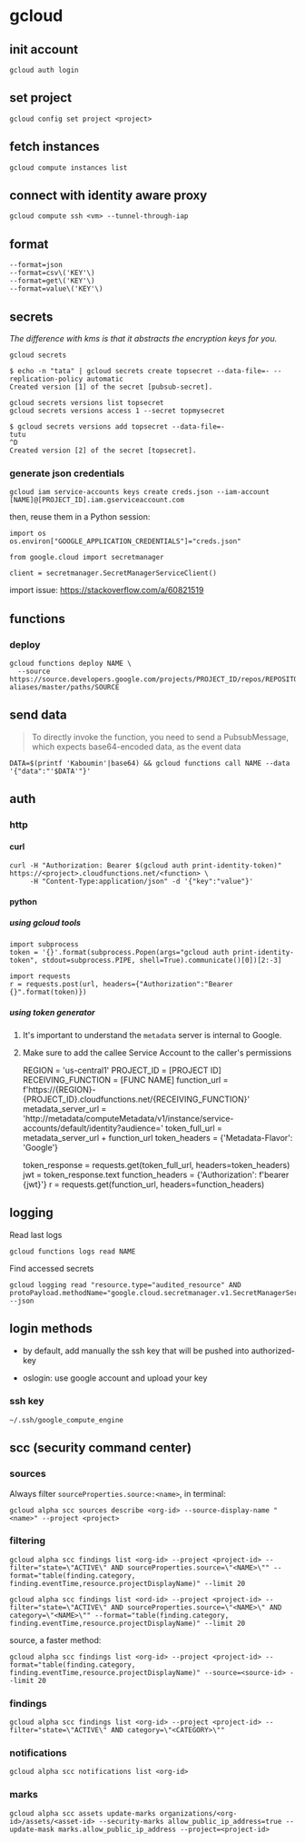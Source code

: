 # gcloud

## init account

    gcloud auth login

## set project

    gcloud config set project <project>

## fetch instances

    gcloud compute instances list

## connect with identity aware proxy

    gcloud compute ssh <vm> --tunnel-through-iap

## format

    --format=json
    --format=csv\('KEY'\)
    --format=get\('KEY'\)
    --format=value\('KEY'\)

## secrets

*The difference with kms is that it abstracts the encryption keys for you.*

    gcloud secrets

    $ echo -n "tata" | gcloud secrets create topsecret --data-file=- --replication-policy automatic
    Created version [1] of the secret [pubsub-secret].

    gcloud secrets versions list topsecret
    gcloud secrets versions access 1 --secret topmysecret

    $ gcloud secrets versions add topsecret --data-file=-
    tutu
    ^D
    Created version [2] of the secret [topsecret].

### generate json credentials

    gcloud iam service-accounts keys create creds.json --iam-account [NAME]@[PROJECT_ID].iam.gserviceaccount.com

then, reuse them in a Python session:

    import os
    os.environ["GOOGLE_APPLICATION_CREDENTIALS"]="creds.json"

    from google.cloud import secretmanager

    client = secretmanager.SecretManagerServiceClient()

import issue: https://stackoverflow.com/a/60821519

## functions

### deploy

    gcloud functions deploy NAME \
      --source https://source.developers.google.com/projects/PROJECT_ID/repos/REPOSITORY_ID/moveable-aliases/master/paths/SOURCE

## send data

> To directly invoke the function, you need to send a PubsubMessage, which expects base64-encoded data, as the event data

    DATA=$(printf 'Kaboumin'|base64) && gcloud functions call NAME --data '{"data":"'$DATA'"}'

## auth

### http

#### curl

    curl -H "Authorization: Bearer $(gcloud auth print-identity-token)" https://<project>.cloudfunctions.net/<function> \
         -H "Content-Type:application/json" -d '{"key":"value"}'

#### python

##### using gcloud tools

    import subprocess
    token = '{}'.format(subprocess.Popen(args="gcloud auth print-identity-token", stdout=subprocess.PIPE, shell=True).communicate()[0])[2:-3]

    import requests
    r = requests.post(url, headers={"Authorization":"Bearer {}".format(token)})

##### using token generator

1. It's important to understand the ```metadata``` server is internal to Google.
2. Make sure to add the callee Service Account to the caller's permissions

    REGION = 'us-central1'
    PROJECT_ID = [PROJECT ID]
    RECEIVING_FUNCTION = [FUNC NAME]
    function_url = f'https://{REGION}-{PROJECT_ID}.cloudfunctions.net/{RECEIVING_FUNCTION}'
    metadata_server_url = \
        'http://metadata/computeMetadata/v1/instance/service-accounts/default/identity?audience='
    token_full_url = metadata_server_url + function_url
    token_headers = {'Metadata-Flavor': 'Google'}

    token_response = requests.get(token_full_url, headers=token_headers)
    jwt = token_response.text
    function_headers = {'Authorization': f'bearer {jwt}'}
    r = requests.get(function_url, headers=function_headers)

## logging

Read last logs

    gcloud functions logs read NAME

Find accessed secrets

    gcloud logging read "resource.type="audited_resource" AND
    protoPayload.methodName="google.cloud.secretmanager.v1.SecretManagerService.AccessSecretVersion"" --json

## login methods

* by default, add manually the ssh key that will be pushed into authorized-key

* oslogin: use google account and upload your key

### ssh key

    ~/.ssh/google_compute_engine

## scc (security command center)

### sources

Always filter ```sourceProperties.source:<name>```, in terminal:

    gcloud alpha scc sources describe <org-id> --source-display-name "<name>" --project <project>

### filtering

    gcloud alpha scc findings list <org-id> --project <project-id> --filter="state=\"ACTIVE\" AND sourceProperties.source=\"<NAME>\"" --format="table(finding.category, finding.eventTime,resource.projectDisplayName)" --limit 20

    gcloud alpha scc findings list <ord-id> --project <project-id> --filter="state=\"ACTIVE\" AND sourceProperties.source=\"<NAME>\" AND category=\"<NAME>\"" --format="table(finding.category, finding.eventTime,resource.projectDisplayName)" --limit 20

source, a faster method:

    gcloud alpha scc findings list <org-id> --project <project-id> --format="table(finding.category, finding.eventTime,resource.projectDisplayName)" --source=<source-id> --limit 20

### findings

    gcloud alpha scc findings list <org-id> --project <project-id> --filter="state=\"ACTIVE\" AND category=\"<CATEGORY>\""

### notifications

    gcloud alpha scc notifications list <org-id>

### marks

    gcloud alpha scc assets update-marks organizations/<org-id>/assets/<asset-id> --security-marks allow_public_ip_address=true --update-mask marks.allow_public_ip_address --project=<project-id>

